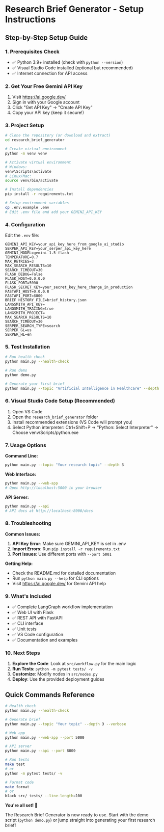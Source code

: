 # Research Brief Generator - Setup Instructions

## Step-by-Step Setup Guide

### 1. Prerequisites Check
- ✅ Python 3.9+ installed (check with `python --version`)
- ✅ Visual Studio Code installed (optional but recommended)
- ✅ Internet connection for API access

### 2. Get Your Free Gemini API Key
1. Visit https://ai.google.dev/
2. Sign in with your Google account
3. Click "Get API Key" → "Create API Key"
4. Copy your API key (keep it secure!)

### 3. Project Setup

```bash
# Clone the repository (or download and extract)
cd research_brief_generator

# Create virtual environment
python -m venv venv

# Activate virtual environment
# Windows:
venv\Scripts\activate
# Linux/Mac:
source venv/bin/activate

# Install dependencies
pip install -r requirements.txt

# Setup environment variables
cp .env.example .env
# Edit .env file and add your GEMINI_API_KEY
```

### 4. Configuration

Edit the `.env` file:
```
GEMINI_API_KEY=your_api_key_here_from_google_ai_studio
SERPER_API_KEY=your_serper_api_key_here
GEMINI_MODEL=gemini-1.5-flash
TEMPERATURE=0.7
MAX_RETRIES=3 
MAX_SEARCH_RESULTS=10
SEARCH_TIMEOUT=30
FLASK_DEBUG=False
FLASK_HOST=0.0.0.0
FLASK_PORT=5000
FLASK_SECRET_KEY=your_secret_key_here_change_in_production
FASTAPI_HOST=0.0.0.0
FASTAPI_PORT=8000
BRIEF_HISTORY_FILE=brief_history.json
LANGSMITH_API_KEY=
LANGSMITH_TRACING=true
LANGSMITH_PROJECT=
MAX_SEARCH_RESULTS=10
SEARCH_TIMEOUT=30
SERPER_SEARCH_TYPE=search
SERPER_GL=us
SERPER_HL=en
```

### 5. Test Installation

```bash
# Run health check
python main.py --health-check

# Run demo
python demo.py

# Generate your first brief
python main.py --topic "Artificial Intelligence in Healthcare" --depth 3
```

### 6. Visual Studio Code Setup (Recommended)

1. Open VS Code
2. Open the `research_brief_generator` folder
3. Install recommended extensions (VS Code will prompt you)
4. Select Python interpreter: Ctrl+Shift+P → "Python: Select Interpreter" → Choose venv/Scripts/python.exe

### 7. Usage Options

**Command Line:**
```bash
python main.py --topic "Your research topic" --depth 3
```

**Web Interface:**
```bash
python main.py --web-app
# Open http://localhost:5000 in your browser
```

**API Server:**
```bash
python main.py --api
# API docs at http://localhost:8000/docs
```

### 8. Troubleshooting

**Common Issues:**

1. **API Key Error**: Make sure GEMINI_API_KEY is set in .env
2. **Import Errors**: Run `pip install -r requirements.txt`
3. **Port Issues**: Use different ports with `--port 5001`

**Getting Help:**
- Check the README.md for detailed documentation
- Run `python main.py --help` for CLI options
- Visit https://ai.google.dev/ for Gemini API help

### 9. What's Included

- ✅ Complete LangGraph workflow implementation
- ✅ Web UI with Flask
- ✅ REST API with FastAPI  
- ✅ CLI interface
- ✅ Unit tests
- ✅ VS Code configuration
- ✅ Documentation and examples

### 10. Next Steps

1. **Explore the Code**: Look at `src/workflow.py` for the main logic
2. **Run Tests**: `python -m pytest tests/ -v`
3. **Customize**: Modify nodes in `src/nodes.py`
4. **Deploy**: Use the provided deployment guides

## Quick Commands Reference

```bash
# Health check
python main.py --health-check

# Generate brief
python main.py --topic "Your topic" --depth 3 --verbose

# Web app
python main.py --web-app --port 5000

# API server  
python main.py --api --port 8000

# Run tests
make test
# or
python -m pytest tests/ -v

# Format code
make format
# or  
black src/ tests/ --line-length=100
```

**You're all set! 🎉**

The Research Brief Generator is now ready to use. Start with the demo script (`python demo.py`) or jump straight into generating your first research brief!
